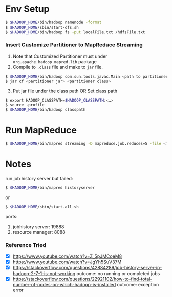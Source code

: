 # Env Setup
```bash
$ $HADOOP_HOME/bin/hadoop namenode -format
$ $HADOOP_HOME/sbin/start-dfs.sh
$ $HADOOP_HOME/bin/hadoop fs -put localFile.txt /hdfsFile.txt
```

### Insert Customize Partitioner to MapReduce Streaming
1. Note that Customized Partitioner must under `org.apache.hadoop.mapred.lib` package
2. Compile to `.class` file and make to `jar` file.
```bash
$ $HADOOP_HOME/bin/hadoop com.sun.tools.javac.Main <path to partitioner>
$ jar cf <partitioner jar> <partitioner class> 
```
3. Put jar file under the class path OR Set class path
```bash
$ export HADOOP_CLASSPATH=$HADOOP_CLASSPATH:<…>
$ source .profile 
$ $HADOOP_HOME/bin/hadoop classpath
```

# Run MapReduce
```bash
$ $HADOOP_HOME/bin/mapred streaming -D mapreduce.job.reduces=5 -file <mapper executable/ script> -mapper <mapper executable/ script> -file <reducer executable/ script> -reducer <reducer executable/ script> -input <input file> -output <output dir> -partitioner org.apache.hadoop.mapred.lib.RandomPartitioner
```


# Notes
run job history server but failed:
```bash
$ $HADOOP_HOME/bin/mapred historyserver
```

or 

```bash
$ $HADOOP_HOME/sbin/start-all.sh
```

ports:
1. jobhistory server: 19888
2. resource manager: 8088

### Reference Tried
- [x] https://www.youtube.com/watch?v=Z_5pJMCoeM8
- [x] https://www.youtube.com/watch?v=JgYh5SuV37M
- [x] https://stackoverflow.com/questions/42884289/job-history-server-in-hadoop-2-7-1-is-not-working
    outcome: no running or completed jobs
- [x] https://stackoverflow.com/questions/22921102/how-to-find-total-number-of-nodes-on-which-hadoop-is-installed 
    outcome: exception error
